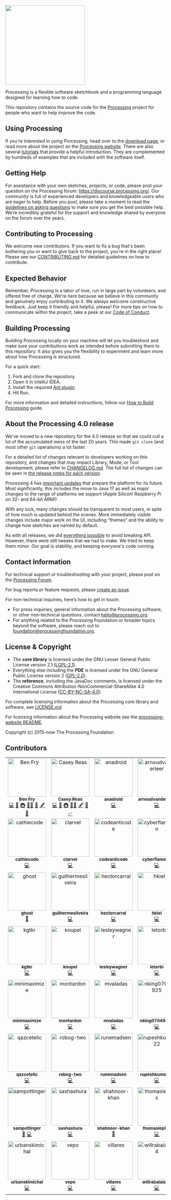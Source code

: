 <!-- Uncomment the shield below once the repo is made public -->
<!-- [![All Contributors](https://img.shields.io/github/all-contributors/processing/processing4?color=ee8449)](#contributors) -->

<img src="https://processing.org/favicon.svg" width="250">

Processing is a flexible software sketchbook and a programming language designed for learning how to code.

This repository contains the source code for the [Processing](https://processing.org/) project for people who want to help improve the code.

## Using Processing

If you're interested in *using* Processing, head over to the [download page](https://processing.org/download), or read more about the project on the [Processing website](https://processing.org/). There are also several [tutorials](https://processing.org/tutorials) that provide a helpful introduction. They are complemented by hundreds of examples that are included with the software itself.

## Getting Help 
For assistance with your own sketches, projects, or code, please post your question on the Processing forum: https://discourse.processing.org/. Our community is full of experienced developers and knowledgeable users who are eager to help. Before you post, please take a moment to read the [guidelines on asking questions](https://discourse.processing.org/t/guidelines-asking-questions/2147) to make sure you get the best possible help. We’re incredibly grateful for the support and knowledge shared by everyone on the forum over the years.

## Contributing to Processing
We welcome new contributors. If you want to fix a bug that's been bothering you or want to give back to the project, you're in the right place! Please see our [CONTRIBUTING.md](CONTRIBUTING.md) for detailed guidelines on how to contribute.

## Expected Behavior 
Remember, Processing is a labor of love, run in large part by volunteers, and offered free of charge. We're here because we believe in this community and genuinely enjoy contributing to it. We always welcome constructive feedback. Just keep it friendly and helpful, please! For more tips on how to communicate within the project, take a peek at our [Code of Conduct](https://github.com/processing/processing4-carbon-aug-19?tab=coc-ov-file).

## Building Processing

Building Processing locally on your machine will let you troubleshoot and make sure your contributions work as intended before submitting them to this repository. It also gives you the flexibility to experiment and learn more about how Processing is structured.

For a quick start: 
1. Fork and clone the repository.
1. Open it in IntelliJ IDEA.
1. Install the required [Ant plugin](https://plugins.jetbrains.com/plugin/23025-ant).
1. Hit Run.

For more information and detailed instructions, follow our [How to Build Processing](build/README.md) guide.

## About the Processing 4.0 release

We've moved to a new repository for the 4.0 release so that we could cull a lot of the accumulated mess of the last 20 years. This made `git clone` (and most other `git` operations) a lot faster.

For a detailed list of changes relevant to developers working on this repository, and changes that may impact Library, Mode, or Tool development, please refer to [CHANGELOG.md](CHANGELOG.md). The full list of changes can be seen in [the release notes for each version](build/shared/revisions.md).

Processing 4 has [important updates](wiki/Changes-in-4.0) that prepare the platform for its future. Most significantly, this includes the move to Java 17 as well as major changes to the range of platforms we support (Apple Silicon! Raspberry Pi on 32- and 64-bit ARM!)

With any luck, many changes should be transparent to most users, in spite of how much is updated behind the scenes. More immediately visible changes include major work on the UI, including “themes” and the ability to change how sketches are named by default.

As with all releases, we did [everything possible](https://twitter.com/ben_fry/status/1426282574683516928) to avoid breaking API. However, there were still tweaks that we had to make. We tried to keep them minor. Our goal is stability, and keeping everyone's code running.

## Contact Information
For technical support or troubleshooting with your project, please post on the [Processing Forum](https://discourse.processing.org/).

For bug reports or feature requests, please [create an issue](https://github.com/processing/processing4/issues).

For non-technical inquiries, here’s how to get in touch:

- For press inquiries, general information about the Processing software, or other non-technical questions, contact [hello@processing.org](mailto:hello@processing.org).
- For anything related to the Processing Foundation or broader topics beyond the software, please reach out to [foundation@processingfoundation.org](mailto:foundation@processingfoundation.org).

## License & Copyright

- The **core library** is licensed under the GNU Lesser General Public License version 2.1 ([LGPL-2.1](https://www.gnu.org/licenses/old-licenses/lgpl-2.1.en.html)).
- Everything else including the **PDE** is licensed under the GNU General Public License version 2 ([GPL-2.0](https://www.gnu.org/licenses/old-licenses/gpl-2.0.html)).
- The **reference**, including the JavaDoc comments, is licensed under the Creative Commons Attribution-NonCommercial-ShareAlike 4.0 International License ([CC-BY-NC-SA-4.0](https://creativecommons.org/licenses/by-nc-sa/4.0/)).

For complete licensing information about the Processing core library and software, see [LICENSE.md](LICENSE.md)

For licensing information about the Processing website see the [processing-website README](https://github.com/processing/processing-website/blob/main/README.md#licenses).

Copyright (c) 2015-now The Processing Foundation

## Contributors

<!-- ALL-CONTRIBUTORS-LIST:START - Do not remove or modify this section -->
<!-- prettier-ignore-start -->
<!-- markdownlint-disable -->
<table>
  <tbody>
    <tr>
      <td align="center" valign="top" width="16.66%"><a href="https://fathom.info"><img src="https://avatars.githubusercontent.com/u/1623101?v=4?s=120" width="120px;" alt="Ben Fry"/><br /><sub><b>Ben Fry</b></sub></a><br /><a href="https://github.com/processing/processing4-carbon-aug-19/commits?author=benfry" title="Code">💻</a> <a href="#ideas-benfry" title="Ideas, Planning, & Feedback">🤔</a> <a href="#infra-benfry" title="Infrastructure (Hosting, Build-Tools, etc)">🚇</a> <a href="#mentoring-benfry" title="Mentoring">🧑‍🏫</a> <a href="#maintenance-benfry" title="Maintenance">🚧</a> <a href="#content-benfry" title="Content">🖋</a> <a href="#talk-benfry" title="Talks">📢</a></td>
      <td align="center" valign="top" width="16.66%"><a href="http://reas.com"><img src="https://avatars.githubusercontent.com/u/677774?v=4?s=120" width="120px;" alt="Casey Reas"/><br /><sub><b>Casey Reas</b></sub></a><br /><a href="https://github.com/processing/processing4-carbon-aug-19/commits?author=REAS" title="Code">💻</a> <a href="#ideas-REAS" title="Ideas, Planning, & Feedback">🤔</a> <a href="#infra-REAS" title="Infrastructure (Hosting, Build-Tools, etc)">🚇</a> <a href="#mentoring-REAS" title="Mentoring">🧑‍🏫</a> <a href="#content-REAS" title="Content">🖋</a> <a href="#talk-REAS" title="Talks">📢</a> <a href="#tutorial-REAS" title="Tutorials">✅</a></td>
      <td align="center" valign="top" width="16.66%"><img src="?s=120" width="120px;" alt="anadroid"/><br /><sub><b>anadroid</b></sub><br /><a href="https://github.com/processing/processing4-carbon-aug-19/commits?author=anadroid" title="Code">💻</a></td>
      <td align="center" valign="top" width="16.66%"><img src="?s=120" width="120px;" alt="arnoudvanderleer"/><br /><sub><b>arnoudvanderleer</b></sub><br /><a href="https://github.com/processing/processing4-carbon-aug-19/commits?author=arnoudvanderleer" title="Code">💻</a></td>
      <td align="center" valign="top" width="16.66%"><img src="?s=120" width="120px;" alt="arya-gupta"/><br /><sub><b>arya-gupta</b></sub><br /><a href="https://github.com/processing/processing4-carbon-aug-19/commits?author=arya-gupta" title="Code">💻</a></td>
      <td align="center" valign="top" width="16.66%"><img src="?s=120" width="120px;" alt="bsapozhnikov"/><br /><sub><b>bsapozhnikov</b></sub><br /><a href="https://github.com/processing/processing4-carbon-aug-19/commits?author=bsapozhnikov" title="Code">💻</a></td>
    </tr>
    <tr>
      <td align="center" valign="top" width="16.66%"><img src="?s=120" width="120px;" alt="cathiecode"/><br /><sub><b>cathiecode</b></sub><br /><a href="https://github.com/processing/processing4-carbon-aug-19/commits?author=cathiecode" title="Code">💻</a></td>
      <td align="center" valign="top" width="16.66%"><img src="?s=120" width="120px;" alt="clarvel"/><br /><sub><b>clarvel</b></sub><br /><a href="https://github.com/processing/processing4-carbon-aug-19/commits?author=clarvel" title="Code">💻</a></td>
      <td align="center" valign="top" width="16.66%"><img src="?s=120" width="120px;" alt="codeanticode"/><br /><sub><b>codeanticode</b></sub><br /><a href="https://github.com/processing/processing4-carbon-aug-19/commits?author=codeanticode" title="Code">💻</a></td>
      <td align="center" valign="top" width="16.66%"><img src="?s=120" width="120px;" alt="cyberflamego"/><br /><sub><b>cyberflamego</b></sub><br /><a href="https://github.com/processing/processing4-carbon-aug-19/commits?author=cyberflamego" title="Code">💻</a></td>
      <td align="center" valign="top" width="16.66%"><img src="?s=120" width="120px;" alt="dzaima"/><br /><sub><b>dzaima</b></sub><br /><a href="https://github.com/processing/processing4-carbon-aug-19/commits?author=dzaima" title="Code">💻</a></td>
      <td align="center" valign="top" width="16.66%"><img src="?s=120" width="120px;" alt="efratror"/><br /><sub><b>efratror</b></sub><br /><a href="#maintenance-efratror" title="Maintenance">🚧</a> <a href="https://github.com/processing/processing4-carbon-aug-19/commits?author=efratror" title="Code">💻</a></td>
    </tr>
    <tr>
      <td align="center" valign="top" width="16.66%"><img src="?s=120" width="120px;" alt="ghost"/><br /><sub><b>ghost</b></sub><br /><a href="#maintenance-ghost" title="Maintenance">🚧</a></td>
      <td align="center" valign="top" width="16.66%"><img src="?s=120" width="120px;" alt="guilhermesilveira"/><br /><sub><b>guilhermesilveira</b></sub><br /><a href="https://github.com/processing/processing4-carbon-aug-19/commits?author=guilhermesilveira" title="Code">💻</a></td>
      <td align="center" valign="top" width="16.66%"><img src="?s=120" width="120px;" alt="hectorcarral"/><br /><sub><b>hectorcarral</b></sub><br /><a href="https://github.com/processing/processing4-carbon-aug-19/commits?author=hectorcarral" title="Code">💻</a></td>
      <td align="center" valign="top" width="16.66%"><img src="?s=120" width="120px;" alt="hkiel"/><br /><sub><b>hkiel</b></sub><br /><a href="https://github.com/processing/processing4-carbon-aug-19/commits?author=hkiel" title="Code">💻</a></td>
      <td align="center" valign="top" width="16.66%"><img src="?s=120" width="120px;" alt="hx2a"/><br /><sub><b>hx2a</b></sub><br /><a href="https://github.com/processing/processing4-carbon-aug-19/commits?author=hx2a" title="Code">💻</a></td>
      <td align="center" valign="top" width="16.66%"><img src="?s=120" width="120px;" alt="jaysonh"/><br /><sub><b>jaysonh</b></sub><br /><a href="https://github.com/processing/processing4-carbon-aug-19/commits?author=jaysonh" title="Code">💻</a></td>
    </tr>
    <tr>
      <td align="center" valign="top" width="16.66%"><img src="?s=120" width="120px;" alt="kgtkr"/><br /><sub><b>kgtkr</b></sub><br /><a href="https://github.com/processing/processing4-carbon-aug-19/commits?author=kgtkr" title="Code">💻</a></td>
      <td align="center" valign="top" width="16.66%"><img src="?s=120" width="120px;" alt="knupel"/><br /><sub><b>knupel</b></sub><br /><a href="https://github.com/processing/processing4-carbon-aug-19/commits?author=knupel" title="Code">💻</a></td>
      <td align="center" valign="top" width="16.66%"><img src="?s=120" width="120px;" alt="lesleywagner"/><br /><sub><b>lesleywagner</b></sub><br /><a href="https://github.com/processing/processing4-carbon-aug-19/commits?author=lesleywagner" title="Code">💻</a></td>
      <td align="center" valign="top" width="16.66%"><img src="?s=120" width="120px;" alt="letorbi"/><br /><sub><b>letorbi</b></sub><br /><a href="https://github.com/processing/processing4-carbon-aug-19/commits?author=letorbi" title="Code">💻</a></td>
      <td align="center" valign="top" width="16.66%"><img src="?s=120" width="120px;" alt="maharal"/><br /><sub><b>maharal</b></sub><br /><a href="https://github.com/processing/processing4-carbon-aug-19/commits?author=maharal" title="Code">💻</a></td>
      <td align="center" valign="top" width="16.66%"><img src="?s=120" width="120px;" alt="mglst"/><br /><sub><b>mglst</b></sub><br /><a href="https://github.com/processing/processing4-carbon-aug-19/commits?author=mglst" title="Code">💻</a></td>
    </tr>
    <tr>
      <td align="center" valign="top" width="16.66%"><img src="?s=120" width="120px;" alt="minimaximize"/><br /><sub><b>minimaximize</b></sub><br /><a href="https://github.com/processing/processing4-carbon-aug-19/commits?author=minimaximize" title="Code">💻</a></td>
      <td align="center" valign="top" width="16.66%"><img src="?s=120" width="120px;" alt="montardon"/><br /><sub><b>montardon</b></sub><br /><a href="https://github.com/processing/processing4-carbon-aug-19/commits?author=montardon" title="Code">💻</a></td>
      <td align="center" valign="top" width="16.66%"><img src="?s=120" width="120px;" alt="mvaladas"/><br /><sub><b>mvaladas</b></sub><br /><a href="https://github.com/processing/processing4-carbon-aug-19/commits?author=mvaladas" title="Code">💻</a></td>
      <td align="center" valign="top" width="16.66%"><img src="?s=120" width="120px;" alt="nking07049925"/><br /><sub><b>nking07049925</b></sub><br /><a href="https://github.com/processing/processing4-carbon-aug-19/commits?author=nking07049925" title="Code">💻</a></td>
      <td align="center" valign="top" width="16.66%"><img src="?s=120" width="120px;" alt="oseph"/><br /><sub><b>oseph</b></sub><br /><a href="https://github.com/processing/processing4-carbon-aug-19/commits?author=oseph" title="Code">💻</a></td>
      <td align="center" valign="top" width="16.66%"><img src="?s=120" width="120px;" alt="peonix0"/><br /><sub><b>peonix0</b></sub><br /><a href="https://github.com/processing/processing4-carbon-aug-19/commits?author=peonix0" title="Code">💻</a></td>
    </tr>
    <tr>
      <td align="center" valign="top" width="16.66%"><img src="?s=120" width="120px;" alt="qazcetelic"/><br /><sub><b>qazcetelic</b></sub><br /><a href="https://github.com/processing/processing4-carbon-aug-19/commits?author=qazcetelic" title="Code">💻</a></td>
      <td align="center" valign="top" width="16.66%"><img src="?s=120" width="120px;" alt="robog-two"/><br /><sub><b>robog-two</b></sub><br /><a href="https://github.com/processing/processing4-carbon-aug-19/commits?author=robog-two" title="Code">💻</a></td>
      <td align="center" valign="top" width="16.66%"><img src="?s=120" width="120px;" alt="runemadsen"/><br /><sub><b>runemadsen</b></sub><br /><a href="https://github.com/processing/processing4-carbon-aug-19/commits?author=runemadsen" title="Code">💻</a></td>
      <td align="center" valign="top" width="16.66%"><img src="?s=120" width="120px;" alt="rupeshkumar22"/><br /><sub><b>rupeshkumar22</b></sub><br /><a href="https://github.com/processing/processing4-carbon-aug-19/commits?author=rupeshkumar22" title="Code">💻</a></td>
      <td align="center" valign="top" width="16.66%"><img src="?s=120" width="120px;" alt="rzats"/><br /><sub><b>rzats</b></sub><br /><a href="https://github.com/processing/processing4-carbon-aug-19/commits?author=rzats" title="Code">💻</a></td>
      <td align="center" valign="top" width="16.66%"><img src="?s=120" width="120px;" alt="sableraf"/><br /><sub><b>sableraf</b></sub><br /><a href="https://github.com/processing/processing4-carbon-aug-19/commits?author=sableraf" title="Code">💻</a></td>
    </tr>
    <tr>
      <td align="center" valign="top" width="16.66%"><img src="?s=120" width="120px;" alt="sampottinger"/><br /><sub><b>sampottinger</b></sub><br /><a href="#maintenance-sampottinger" title="Maintenance">🚧</a> <a href="https://github.com/processing/processing4-carbon-aug-19/commits?author=sampottinger" title="Code">💻</a></td>
      <td align="center" valign="top" width="16.66%"><img src="?s=120" width="120px;" alt="sashashura"/><br /><sub><b>sashashura</b></sub><br /><a href="https://github.com/processing/processing4-carbon-aug-19/commits?author=sashashura" title="Code">💻</a></td>
      <td align="center" valign="top" width="16.66%"><img src="?s=120" width="120px;" alt="shahnoor-khan"/><br /><sub><b>shahnoor-khan</b></sub><br /><a href="#maintenance-shahnoor-khan" title="Maintenance">🚧</a></td>
      <td align="center" valign="top" width="16.66%"><img src="?s=120" width="120px;" alt="thomasleplus"/><br /><sub><b>thomasleplus</b></sub><br /><a href="https://github.com/processing/processing4-carbon-aug-19/commits?author=thomasleplus" title="Code">💻</a></td>
      <td align="center" valign="top" width="16.66%"><img src="?s=120" width="120px;" alt="tn8001"/><br /><sub><b>tn8001</b></sub><br /><a href="https://github.com/processing/processing4-carbon-aug-19/commits?author=tn8001" title="Code">💻</a></td>
      <td align="center" valign="top" width="16.66%"><img src="?s=120" width="120px;" alt="trikaphundo"/><br /><sub><b>trikaphundo</b></sub><br /><a href="https://github.com/processing/processing4-carbon-aug-19/commits?author=trikaphundo" title="Code">💻</a></td>
    </tr>
    <tr>
      <td align="center" valign="top" width="16.66%"><img src="?s=120" width="120px;" alt="urbanskimichal"/><br /><sub><b>urbanskimichal</b></sub><br /><a href="https://github.com/processing/processing4-carbon-aug-19/commits?author=urbanskimichal" title="Code">💻</a></td>
      <td align="center" valign="top" width="16.66%"><img src="?s=120" width="120px;" alt="vepo"/><br /><sub><b>vepo</b></sub><br /><a href="https://github.com/processing/processing4-carbon-aug-19/commits?author=vepo" title="Code">💻</a></td>
      <td align="center" valign="top" width="16.66%"><img src="?s=120" width="120px;" alt="villares"/><br /><sub><b>villares</b></sub><br /><a href="https://github.com/processing/processing4-carbon-aug-19/commits?author=villares" title="Code">💻</a></td>
      <td align="center" valign="top" width="16.66%"><img src="?s=120" width="120px;" alt="willrabalais04"/><br /><sub><b>willrabalais04</b></sub><br /><a href="https://github.com/processing/processing4-carbon-aug-19/commits?author=willrabalais04" title="Code">💻</a></td>
      <td align="center" valign="top" width="16.66%"><img src="?s=120" width="120px;" alt="yblake"/><br /><sub><b>yblake</b></sub><br /><a href="https://github.com/processing/processing4-carbon-aug-19/commits?author=yblake" title="Code">💻</a></td>
      <td align="center" valign="top" width="16.66%"><a href="https://github.com/mingness"><img src="https://avatars.githubusercontent.com/u/5671413?v=4?s=120" width="120px;" alt="mingness"/><br /><sub><b>mingness</b></sub></a><br /><a href="#infra-mingness" title="Infrastructure (Hosting, Build-Tools, etc)">🚇</a></td>
    </tr>
  </tbody>
</table>

<!-- markdownlint-restore -->
<!-- prettier-ignore-end -->

<!-- ALL-CONTRIBUTORS-LIST:END -->
